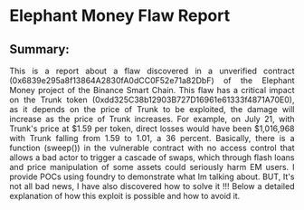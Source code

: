 # **Elephant Money Flaw Report**
## **Summary:**
<p align="justify">
  This is a report about a flaw discovered in a unverified contract (0x6839e295a8f13864A2830fA0dCC0F52e71a82DbF) of the Elephant Money project of the Binance Smart Chain. This flaw has a critical impact on the Trunk token (0xdd325C38b12903B727D16961e61333f4871A70E0), as it depends on the price of Trunk to be exploited, the damage will increase as the price of Trunk increases. For example, on July 21, with Trunk's price at $1.59 per token, direct losses would have been $1,016,968 with Trunk falling from 1.59 to 1.01, a 36 percent. Basically, there is a function (sweep()) in the vulnerable contract with no access control that allows a bad actor to trigger a cascade of swaps, which through flash loans and price manipulation of some assets could seriously harm EM users. I provide POCs using foundry to demonstrate what Im talking about. BUT, It's not all bad news, I have also discovered how to solve it !!! Below a detailed explanation of how this exploit is possible and how to avoid it.
</p>
